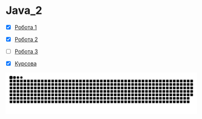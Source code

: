 # Java_2


 - [x] [Робота 1](https://github.com/BlackCNP/Java_2/tree/main/Lab_1)
 - [x] [Робота 2](https://github.com/BlackCNP/Java_2/tree/main/Sr_2)
 - [ ] [Робота 3](https://github.com/BlackCNP/Java_2/tree/main/Pr_4_v2)
   
 - [x] [Курсова](https://github.com/BlackCNP/Java_2/tree/main/kursova-v4)


<picture>
  <source media="(prefers-color-scheme: dark)" srcset="https://raw.githubusercontent.com/platane/platane/output/github-contribution-grid-snake-dark.svg">
  <source media="(prefers-color-scheme: light)" srcset="https://raw.githubusercontent.com/platane/platane/output/github-contribution-grid-snake.svg">
  <img alt="github contribution grid snake animation" src="https://raw.githubusercontent.com/platane/platane/output/github-contribution-grid-snake.svg">
</picture>
